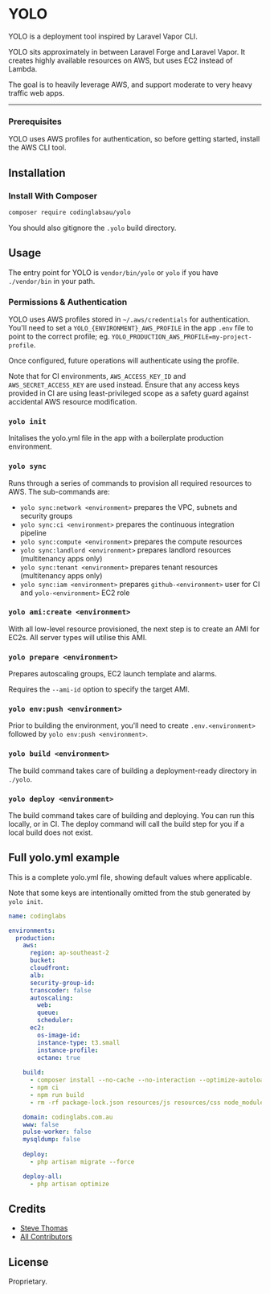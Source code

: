 # YOLO

YOLO is a deployment tool inspired by Laravel Vapor CLI.

YOLO sits approximately in between Laravel Forge and Laravel Vapor. It creates highly available resources on AWS, but
uses EC2 instead of Lambda.

The goal is to heavily leverage AWS, and support moderate to very heavy traffic web apps.

___

### Prerequisites

YOLO uses AWS profiles for authentication, so before getting started, install the AWS CLI tool.

## Installation

### Install With Composer

```bash
composer require codinglabsau/yolo
```

You should also gitignore the `.yolo` build directory.

## Usage

The entry point for YOLO is `vendor/bin/yolo` or `yolo` if you have `./vendor/bin` in your path.

### Permissions & Authentication

YOLO uses AWS profiles stored in `~/.aws/credentials` for authentication. You'll need to set a
`YOLO_{ENVIRONMENT}_AWS_PROFILE` in the app `.env` file to point to the correct profile; eg.
`YOLO_PRODUCTION_AWS_PROFILE=my-project-profile`.

Once configured, future operations will authenticate using the profile.

Note that for CI environments, `AWS_ACCESS_KEY_ID` and `AWS_SECRET_ACCESS_KEY` are used instead. Ensure that any access
keys provided in CI are using least-privileged scope as a safety guard against accidental AWS resource modification.

### `yolo init`

Initalises the yolo.yml file in the app with a boilerplate production environment.

### `yolo sync`

Runs through a series of commands to provision all required resources to AWS. The sub-commands are:

- `yolo sync:network <environment>` prepares the VPC, subnets and security groups
- `yolo sync:ci <environment>` prepares the continuous integration pipeline
- `yolo sync:compute <environment>` prepares the compute resources
- `yolo sync:landlord <environment>` prepares landlord resources (multitenancy apps only)
- `yolo sync:tenant <environment>` prepares tenant resources (multitenancy apps only)
- `yolo sync:iam <environment>` prepares `github-<environment>` user for CI and `yolo-<environment>` EC2 role

### `yolo ami:create <environment>`

With all low-level resource provisioned, the next step is to create an AMI for EC2s. All server types will utilise this
AMI.

### `yolo prepare <environment>`

Prepares autoscaling groups, EC2 launch template and alarms.

Requires the `--ami-id` option to specify the target AMI.

### `yolo env:push <environment>`

Prior to building the environment, you'll need to create `.env.<environment>` followed by `yolo env:push <environment>`.

### `yolo build <environment>`

The build command takes care of building a deployment-ready directory in `./yolo`.

### `yolo deploy <environment>`

The build command takes care of building and deploying. You can run this locally, or in CI. The deploy command will call
the build step for you if a local build does not exist.

## Full yolo.yml example

This is a complete yolo.yml file, showing default values where applicable.

Note that some keys are intentionally omitted from the stub generated by `yolo init`.

```yaml
name: codinglabs

environments:
  production:
    aws:
      region: ap-southeast-2
      bucket: 
      cloudfront:
      alb:
      security-group-id:
      transcoder: false
      autoscaling:
        web: 
        queue: 
        scheduler: 
      ec2:
        os-image-id:
        instance-type: t3.small
        instance-profile:
        octane: true
    
    build:
      - composer install --no-cache --no-interaction --optimize-autoloader --no-progress --classmap-authoritative --no-dev
      - npm ci
      - npm run build
      - rm -rf package-lock.json resources/js resources/css node_modules database/seeders database/factories resources/seeding

    domain: codinglabs.com.au
    www: false
    pulse-worker: false
    mysqldump: false
    
    deploy:
      - php artisan migrate --force

    deploy-all:
      - php artisan optimize
```

## Credits

- [Steve Thomas](https://github.com/stevethomas)
- [All Contributors](https://github.com/codinglabsau/yolo/contributors)

## License

Proprietary.
